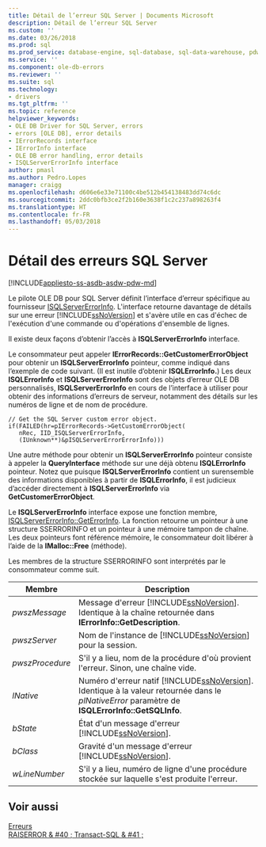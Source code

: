 ```yaml
---
title: Détail de l’erreur SQL Server | Documents Microsoft
description: Détail de l’erreur SQL Server
ms.custom: ''
ms.date: 03/26/2018
ms.prod: sql
ms.prod_service: database-engine, sql-database, sql-data-warehouse, pdw
ms.service: ''
ms.component: ole-db-errors
ms.reviewer: ''
ms.suite: sql
ms.technology:
- drivers
ms.tgt_pltfrm: ''
ms.topic: reference
helpviewer_keywords:
- OLE DB Driver for SQL Server, errors
- errors [OLE DB], error details
- IErrorRecords interface
- IErrorInfo interface
- OLE DB error handling, error details
- ISQLServerErrorInfo interface
author: pmasl
ms.author: Pedro.Lopes
manager: craigg
ms.openlocfilehash: d606e6e33e71100c4be512b454138483dd74c6dc
ms.sourcegitcommit: 2ddc0bfb3ce2f2b160e3638f1c2c237a898263f4
ms.translationtype: HT
ms.contentlocale: fr-FR
ms.lasthandoff: 05/03/2018
---
```

# <a name="sql-server-error-detail"></a>Détail des erreurs SQL Server
[!INCLUDE[appliesto-ss-asdb-asdw-pdw-md](../../../includes/appliesto-ss-asdb-asdw-pdw-md.md)]

  Le pilote OLE DB pour SQL Server définit l’interface d’erreur spécifique au fournisseur [ISQLServerErrorInfo](http://msdn.microsoft.com/library/a8323b5c-686a-4235-a8d2-bda43617b3a1). L'interface retourne davantage de détails sur une erreur [!INCLUDE[ssNoVersion](../../../includes/ssnoversion-md.md)] et s'avère utile en cas d'échec de l'exécution d'une commande ou d'opérations d'ensemble de lignes.  
  
 Il existe deux façons d’obtenir l’accès à **ISQLServerErrorInfo** interface.  
  
 Le consommateur peut appeler **IErrorRecords::GetCustomerErrorObject** pour obtenir un **ISQLServerErrorInfo** pointeur, comme indiqué dans l’exemple de code suivant. (Il est inutile d’obtenir **ISQLErrorInfo.**) Les deux **ISQLErrorInfo** et **ISQLServerErrorInfo** sont des objets d’erreur OLE DB personnalisés, **ISQLServerErrorInfo** en cours de l’interface à utiliser pour obtenir des informations d’erreurs de serveur, notamment des détails sur les numéros de ligne et de nom de procédure.  
  
```  
// Get the SQL Server custom error object.  
if(FAILED(hr=pIErrorRecords->GetCustomErrorObject(  
   nRec, IID_ISQLServerErrorInfo,  
   (IUnknown**)&pISQLServerErrorErrorInfo)))  
```  
  
 Une autre méthode pour obtenir un **ISQLServerErrorInfo** pointeur consiste à appeler la **QueryInterface** méthode sur une déjà obtenu **ISQLErrorInfo** pointeur. Notez que puisque **ISQLServerErrorInfo** contient un surensemble des informations disponibles à partir de **ISQLErrorInfo**, il est judicieux d’accéder directement à **ISQLServerErrorInfo** via **GetCustomerErrorObject**.  
  
 Le **ISQLServerErrorInfo** interface expose une fonction membre, [ISQLServerErrorInfo::GetErrorInfo](../../oledb/ole-db-interfaces/isqlservererrorinfo-geterrorinfo-ole-db.md). La fonction retourne un pointeur à une structure SSERRORINFO et un pointeur à une mémoire tampon de chaîne. Les deux pointeurs font référence mémoire, le consommateur doit libérer à l’aide de la **IMalloc::Free** (méthode).  
  
 Les membres de la structure SSERRORINFO sont interprétés par le consommateur comme suit.  
  
|Membre| Description|  
|------------|-----------------|  
|*pwszMessage*|Message d'erreur [!INCLUDE[ssNoVersion](../../../includes/ssnoversion-md.md)]. Identique à la chaîne retournée dans **IErrorInfo::GetDescription**.|  
|*pwszServer*|Nom de l'instance de [!INCLUDE[ssNoVersion](../../../includes/ssnoversion-md.md)] pour la session.|  
|*pwszProcedure*|S'il y a lieu, nom de la procédure d'où provient l'erreur. Sinon, une chaîne vide.|  
|*lNative*|Numéro d'erreur natif [!INCLUDE[ssNoVersion](../../../includes/ssnoversion-md.md)]. Identique à la valeur retournée dans le *plNativeError* paramètre de **ISQLErrorInfo::GetSQLInfo**.|  
|*bState*|État d'un message d'erreur [!INCLUDE[ssNoVersion](../../../includes/ssnoversion-md.md)].|  
|*bClass*|Gravité d'un message d'erreur [!INCLUDE[ssNoVersion](../../../includes/ssnoversion-md.md)].|  
|*wLineNumber*|S'il y a lieu, numéro de ligne d'une procédure stockée sur laquelle s'est produite l'erreur.|  
  
## <a name="see-also"></a>Voir aussi  
 [Erreurs](../../oledb/ole-db-errors/errors.md)   
 [RAISERROR & #40 ; Transact-SQL & #41 ;](../../../t-sql/language-elements/raiserror-transact-sql.md)  
  
  
